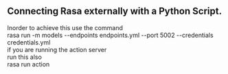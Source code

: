 ## Connecting Rasa externally with a Python Script.

Inorder to achieve this use the command <br>
rasa run -m models --endpoints endpoints.yml --port 5002 --credentials credentials.yml
<br>
if you are running the action server<br>
run this also<br>
rasa run action
